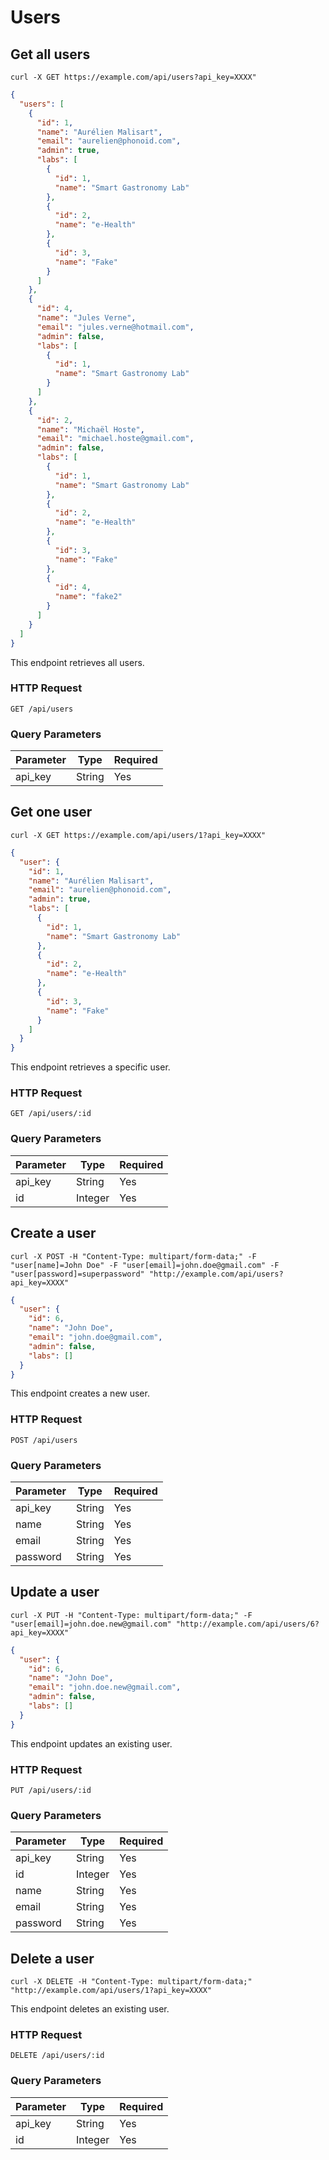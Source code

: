 # Users

## Get all users

```shell
curl -X GET https://example.com/api/users?api_key=XXXX"
```

```json
{
  "users": [
    {
      "id": 1,
      "name": "Aurélien Malisart",
      "email": "aurelien@phonoid.com",
      "admin": true,
      "labs": [
        {
          "id": 1,
          "name": "Smart Gastronomy Lab"
        },
        {
          "id": 2,
          "name": "e-Health"
        },
        {
          "id": 3,
          "name": "Fake"
        }
      ]
    },
    {
      "id": 4,
      "name": "Jules Verne",
      "email": "jules.verne@hotmail.com",
      "admin": false,
      "labs": [
        {
          "id": 1,
          "name": "Smart Gastronomy Lab"
        }
      ]
    },
    {
      "id": 2,
      "name": "Michaël Hoste",
      "email": "michael.hoste@gmail.com",
      "admin": false,
      "labs": [
        {
          "id": 1,
          "name": "Smart Gastronomy Lab"
        },
        {
          "id": 2,
          "name": "e-Health"
        },
        {
          "id": 3,
          "name": "Fake"
        },
        {
          "id": 4,
          "name": "fake2"
        }
      ]
    }
  ]
}
```

This endpoint retrieves all users.

### HTTP Request

`GET /api/users`

### Query Parameters

Parameter | Type    | Required
--------- | ----    | --------
api_key   | String  | Yes

## Get one user

```shell
curl -X GET https://example.com/api/users/1?api_key=XXXX"
```

```json
{
  "user": {
    "id": 1,
    "name": "Aurélien Malisart",
    "email": "aurelien@phonoid.com",
    "admin": true,
    "labs": [
      {
        "id": 1,
        "name": "Smart Gastronomy Lab"
      },
      {
        "id": 2,
        "name": "e-Health"
      },
      {
        "id": 3,
        "name": "Fake"
      }
    ]
  }
}
```

This endpoint retrieves a specific user.

### HTTP Request

`GET /api/users/:id`

### Query Parameters

Parameter | Type    | Required
--------- | ----    | --------
api_key   | String  | Yes
id        | Integer | Yes

## Create a user

```shell
curl -X POST -H "Content-Type: multipart/form-data;" -F "user[name]=John Doe" -F "user[email]=john.doe@gmail.com" -F "user[password]=superpassword" "http://example.com/api/users?api_key=XXXX"
```

```json
{
  "user": {
    "id": 6,
    "name": "John Doe",
    "email": "john.doe@gmail.com",
    "admin": false,
    "labs": []
  }
}
```

This endpoint creates a new user.

### HTTP Request

`POST /api/users`

### Query Parameters

Parameter | Type    | Required
--------- | ----    | --------
api_key   | String  | Yes
name      | String  | Yes
email     | String  | Yes
password  | String  | Yes

## Update a user

```shell
curl -X PUT -H "Content-Type: multipart/form-data;" -F "user[email]=john.doe.new@gmail.com" "http://example.com/api/users/6?api_key=XXXX"
```

```json
{
  "user": {
    "id": 6,
    "name": "John Doe",
    "email": "john.doe.new@gmail.com",
    "admin": false,
    "labs": []
  }
}
```

This endpoint updates an existing user.

### HTTP Request

`PUT /api/users/:id`

### Query Parameters

Parameter | Type    | Required
--------- | ----    | --------
api_key   | String  | Yes
id        | Integer | Yes
name      | String  | Yes
email     | String  | Yes
password  | String  | Yes

## Delete a user

```shell
curl -X DELETE -H "Content-Type: multipart/form-data;" "http://example.com/api/users/1?api_key=XXXX"
```

This endpoint deletes an existing user.

### HTTP Request

`DELETE /api/users/:id`

### Query Parameters

Parameter | Type    | Required
--------- | ----    | --------
api_key   | String  | Yes
id        | Integer | Yes

